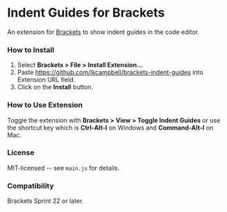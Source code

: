# Indent Guides for Brackets
An extension for [Brackets](https://github.com/adobe/brackets/) to show indent guides in the code editor.

### How to Install
1. Select **Brackets > File > Install Extension...**
2. Paste https://github.com/lkcampbell/brackets-indent-guides
into Extension URL field.
3. Click on the **Install** button.

### How to Use Extension
Toggle the extension with **Brackets > View > Toggle Indent Guides** or use the
shortcut key which is **Ctrl-Alt-I** on Windows and **Command-Alt-I** on Mac.

### License
MIT-licensed -- see `main.js` for details.

### Compatibility
Brackets Sprint 22 or later.
